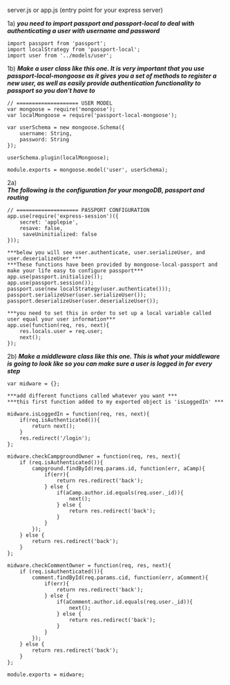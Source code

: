 server.js or app.js (entry point for your express server)

1a)
    ***you need to import passport and passport-local to deal with authenticating a user with username and password***
    
    import passport from 'passport';
    import localStrategy from 'passport-local';
    import user from '../models/user'; 
    
    
1b)
    ***Make a user class like this one. It is very important that you use passport-local-mongoose as it gives you a set of methods to register a new user, as well as easily provide authentication functionality to passport so you don't have to***
    
    // ==================== USER MODEL
    var mongoose = require('mongoose');
    var localMongoose = require('passport-local-mongoose');
    
    var userSchema = new mongoose.Schema({
        username: String,
        password: String
    });
    
    userSchema.plugin(localMongoose);
    
    module.exports = mongoose.model('user', userSchema);
        

2a)    
    ***The following is the configuration for your mongoDB, passport and routing***
    
    // ==================== PASSPORT CONFIGURATION
    app.use(require('express-session')({
        secret: 'applepie',
        resave: false,
         saveUninitialized: false
    }));
    
    ***below you will see user.authenticate, user.serializeUser, and user.deserializeUser ***
    ***These functions have been provided by mongoose-local-passport and make your life easy to configure passport***
    app.use(passport.initialize());
    app.use(passport.session());
    passport.use(new localStrategy(user.authenticate()));
    passport.serializeUser(user.serializeUser());
    passport.deserializeUser(user.deserializeUser());
    
    ***you need to set this in order to set up a local variable called user equal your user information*** 
    app.use(function(req, res, next){
        res.locals.user = req.user;
        next();
    });
    
2b)
    ***Make a middleware class like this one. This is what your middleware is going to look like so you can make sure a user is logged in for every step*** 
    
    var midware = {};
    
    ***add different functions called whatever you want ***
    ***this first function added to my exported object is 'isLoggedIn' ***
    
    midware.isLoggedIn = function(req, res, next){
        if(req.isAuthenticated()){
            return next();
        }
        res.redirect('/login');
    };
    
    midware.checkCampgroundOwner = function(req, res, next){
        if (req.isAuthenticated()){
            campground.findById(req.params.id, function(err, aCamp){
                if(err){
                    return res.redirect('back');
                } else {
                    if(aCamp.author.id.equals(req.user._id)){
                        next();
                    } else {
                        return res.redirect('back');
                    }
                }
            });
        } else {
            return res.redirect('back');
        }
    };
    
    midware.checkCommentOwner = function(req, res, next){
        if (req.isAuthenticated()){
            comment.findById(req.params.cid, function(err, aComment){
                if(err){
                    return res.redirect('back');
                } else {
                    if(aComment.author.id.equals(req.user._id)){
                        next();
                    } else {
                        return res.redirect('back');
                    }
                }
            });
        } else {
            return res.redirect('back');
        }
    };
    
    module.exports = midware;